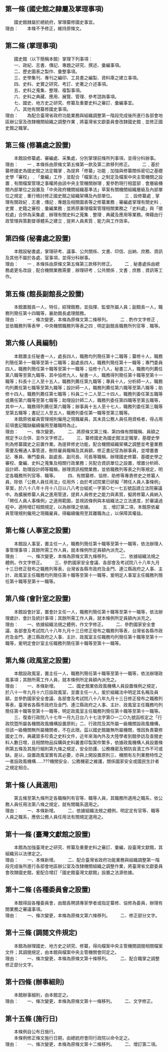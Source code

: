 第一條 (國史館之隸屬及掌理事項)
-------------------------------
　　國史館隸屬於總統府，掌理纂修國史事宜。  
理由：　　本條不予修正，維持原條文。

第二條 (掌理事項)
-----------------
　　國史館（以下簡稱本館）掌理下列事項：  
　　一、政紀、志書、傳記、專題之研究、撰述、彙編事項。  
　　二、歷史圖表之製作、彙整事項。  
　　三、史學集刊、專刊之編印、工具書之編製、資料庫之建立事項。  
　　四、史料、史實之研究、考訂、史著之介述事項。  
　　五、史料之蒐集、整理、複製事項。  
　　六、史料之典藏、應用、展覽、管理、參考諮詢事項。  
　　七、國史、地方史之研究、修纂及重要史料之審訂、彙編事宜。  
　　八、其他有關纂修國史事項。  
理由：　　為配合臺灣省政府功能業務與組織調整第一階段完成後所進行各部會地區辦公室及改隸機關組織之調整作業﹐將臺灣省文獻委員會改隸國史館﹐並修正國史館之職掌。

第三條 (修纂處之設置)
---------------------
　　本館設修纂處、審編處、采集處，分別掌理前條所列事項，並得分科辦事。  
理由：　　一﹑本條係由原條文第五條第一款及第二款移列修正。
　　二﹑基於纂修國史為國史館之法定職掌﹐為提昇「修纂」功能﹐加強與修纂關係密切之基礎史學「審校」﹑「彙編」工作﹐並配合「檔案法」之制定及檔案中央主管機關之設置﹐有關檔案管理之事權將由該中央主管機關辦理﹐爰參酌現行相當部﹑會層級機關內部單位之設置及「中央政府機關組織基準法」草案有關機關組織層級及內部單位之規定﹐重行檢討修正國史館之組織架構及內部單位。
　　三﹑設修纂處﹐掌理有關政紀﹑志書﹑傳記﹑專題及相關圖表等之修纂業務﹔審編處掌理有關史料﹑史實﹑史籍之審校﹑彙編業務﹔並將原兼理檔案管理相關業務之「史料處」與「徵校處」合併為采集處﹐辦理有關史料之蒐集﹑整理﹑典藏及應用等業務。俾藉由行政管理與策劃督導體系之建立﹐提昇人員素質﹑能力與工作效率。

第四條 (秘書處之設置)
---------------------
　　本館設秘書處，掌理研考、議事、公共關係、文書、印信、出納、庶務、資訊及其他不屬於各處、室事項，並得分科辦事。  
理由：　　一﹑本條係由原條文第五條第三款移列修正。
　　二﹑秘書處係由總務處更名改設﹐配合機關業務需要﹐辦理研考﹑公共關係﹑文書﹑庶務﹑資訊等工作。

第五條 (館長副館長之設置)
-------------------------
　　本館置館長一人，特任，綜理館務，並指揮、監督所屬人員；副館長一人，職務列簡任第十四職等，襄助館長處理館務。  
理由：　　一﹑條次變更，本條為原條文第二條移列。
　　二﹑酌作文字修正﹐並依職務列等表甲﹑中央機關職務列等表之四﹐明定副館長職務所列官等﹑職等。

第六條 (人員編制)
-----------------
　　本館置主任秘書一人，處長四人，職務均列簡任第十二職等；纂修十人，職務列簡任第十一職等至第十二職等；副處長四人，職務列簡任第十一職等；專門委員四人，職務列簡任第十職等至第十一職等；協修十八人，秘書三人，職務均列薦任第八職等至第九職等，其中協修九人，秘書一人，職務得列簡任第十職等至第十一職等；科長十三人至十五人，職務列薦任第九職等；專員十人，分析師一人，職務均列薦任第七職等至第九職等；設計師一人，職務列薦任第六職等至第八職等；助修十四人，職務列薦任第七職等；科員二十二人至二十四人，職務列委任第五職等或薦任第六職等至第七職等；助理設計師二人，職務列委任第四職等至第五職等，其中一人，職務得列薦任第六職等；辦事員十五人至十七人，職務列委任第三職等至第五職等；書記三人至五人，職務列委任第一職等至第三職等。  
　　本館原依雇員管理規則僱用之現職雇員，其未具公務人員任用資格者，得占用前項書記職缺繼續僱用至離職時為止。  
理由：　　一、條次變更。
　　二、將原條文第三條、第四條有關職稱、員額之規定予以合併、並作文字修正。
　　三、纂修國史為國史館法定職掌，基礎史學則為修纂國史之前置作業。為提昇修史功能，配合機關組織架構之調整並考量業務需要及暢通人事管道，刪除雇員職稱及其員額，修正書記官為辦事員，並增置書記、專員、專門委員、副處長、副司長、司長等職稱，辦理國史修纂、基礎史學之審校、彙編、史料之蒐集及相關行政業務；另配合資訊單位之設置，增置分析師、設計師、助理設計師等職稱，辦理資訊相關業務，並依職務列等表之列等規定，明定各職務所列官等、職等。
　　四、有關纂修、協修、助修等專責修史之修纂人員，除依「公務人員任用法」任用外；由於考試院業已研擬「聘任人員人事條例」草案，於八十八年十月十八日以八八考台組貳一字第○七一七五號函請立法院審議中。為擴展修纂人員之進用管道，提昇人員修史之能力與素質，擬將修纂人員納入「聘任人員人事條例」之適用範圍，並視該條例與本組織法之立法進度，於審議過程中，適時增訂相關規定，以為辦理之依據。
　　五﹑增訂第二項，本館原依雇員管理規則僱用之現職雇員，得繼續僱用至其離職為止，以保障其權益。

第七條 (人事室之設置)
---------------------
　　本館設人事室，置主任一人，職務列簡任第十職等至第十一職等，依法辦理人事管理事項；其餘所需工作人員，就本條例所定員額內派充之。  
理由：　　一、條次變更，本條為原條文第九條移列。
　　二、依據組織法規之體例，作文字修正。
　　三、參酌國家安全會議、各部會及考試院八十八年九月十三日修正發布之職務列等表，台灣省各縣巿政府及金門、連江縣政府之人事、主計、政風室主任職務均列簡任第十職等至第十一職等，爰明定人事室主任職務列簡任第十職等至第十一職等。

第八條 (會計室之設置)
---------------------
　　本館設會計室，置會計主任一人，職務列簡任第十職等至第十一職等，依法辦理歲計、會計及統計事項；其餘所需工作人員，就本條例所定員額內派充之。  
理由：　　一、依據組織法規之體例，作文字修正。
　　二、參酌國家安全會議、各部會及考試院八十八年九月十三日修正發布之職務列等表，台灣省各縣巿政府及金門、連江縣政府之人事、主計、政風室主任職務均列簡任第十職等至第十一職等，爰明定會計室主任職務列簡任第十職等至第十一職等。

第九條 (政風室之設置)
---------------------
　　本館設政風室，置主任一人，職務列簡任第十職等至第十一職等，依法辦理政風事項；其餘所需工作人員，就本條例所定員額內派充之。  
理由：　　一、本條新增。
　　二、國史館業依政風機構人員設置條例之規定，於八十一年九月十六日設政風室，並置主任一人，爰於組織法中明定其名稱及員額，並參酌國家安全會議、各部會及考試院八十八年九月十三日修正發布之職務列等表，臺灣省各縣巿政府及金門、連江縣政府之人事、主計、政風室主任職務均列簡任第十職等至第十一職等，明定政風室主任職務列簡任第十職等至第十一職等。
　　三、復查行政院八十七年一月九日台八十七法字第○一二○九號函核定之「行政院暨所屬各機關政風機構設置原則」二、行政院及其所屬一級機關設政風機構，但該一級機關無所屬機關者，不在此限。茲以國史館雖無所屬機關，惟因負責纂修國史工作，典藏眾多珍貴之史料文件，近年來海內外及大陸學者到館參訪及查閱史料人數日增，且相關物品採購與史料叢書印製案件繁多，依據政風機構人員設置條例第五條及其施行細則第九條之規定，安全防護、公務機密及預防貪瀆工作不可或缺。是以，設置政風室實有其必要，亦與上開設置原則三、機關有左列業務特性之一者設政風機構……???機關安全、公務機密之維護，關係國家安全或國民生計者之規定相合。

第十條 (人員選用)
-----------------
　　第五條至第九條所定各職稱列有官等、職等人員，其職務所適用之職系，依公務人員任用法第八條之規定，就有關職系選用之。  
理由：　　一、本條新增。
　　二、依據組織法規之體例，明定定有官等、職等人員之職系，應依公務人員任用法有關規定選用之。

第十一條 (臺灣文獻館之設置)
---------------------------
　　本館為加強臺灣史之研究、修纂及重要史料之審訂、彙編，設臺灣文獻館，其組織另以法律定之。  
理由：　　一、本條新增。
　　二、配合臺灣省政府功能業務與組織調整第一階段完成後所進行各部會地區辦公室及改隸機關組織之調整作業，將臺灣省文獻委員會改隸國史館，爰配合增訂「國史館臺灣文獻館」設置之法源依據。

第十二條 (各種委員會之設置)
---------------------------
　　本館得設各種委員會，由館長聘請專家學者或指定纂修、協修為委員，辦理有關業務之審議事項。  
理由：　　一、條次變更，本條為原條文第六條移列。
　　二、修正部分文字。

第十三條 (調閱文件規定)
-----------------------
　　本館為辦理國史、地方史之研究、修纂，得向檔案中央主管機關調閱相關檔案文件；其調閱規定，由本館與檔案中央主管機關會同定之。  
理由：　　一、條次變更，本條為原條文第十條移列。
　　二、配合職掌之調整修正部分文字。

第十四條 (辦事細則)
-------------------
　　本館辦事細則，由本館定之。  
理由：　　一、條次變更，本條為原條文第十一條移列。
　　二、文字修正。

第十五條 (施行日)
-----------------
　　本條例自公布日施行。  
　　本條例修正條文施行日期，由總統府會同行政院以命令定之。  
理由：　　一、條次變更，本條為原條文第十二條移列。
　　二、增訂第二項。